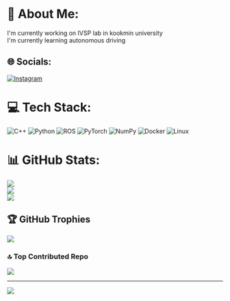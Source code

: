# 💫 About Me:
I'm currently working on IVSP lab in kookmin university <br>I'm currently learning autonomous driving


## 🌐 Socials:
[![Instagram](https://img.shields.io/badge/Instagram-%23E4405F.svg?logo=Instagram&logoColor=white)](https://instagram.com/jeonjw444) 

# 💻 Tech Stack:
![C++](https://img.shields.io/badge/c++-%2300599C.svg?style=for-the-badge&logo=c%2B%2B&logoColor=white) ![Python](https://img.shields.io/badge/python-3670A0?style=for-the-badge&logo=python&logoColor=ffdd54) ![ROS](https://img.shields.io/badge/ros-%230A0FF9.svg?style=for-the-badge&logo=ros&logoColor=white) ![PyTorch](https://img.shields.io/badge/PyTorch-%23EE4C2C.svg?style=for-the-badge&logo=PyTorch&logoColor=white) ![NumPy](https://img.shields.io/badge/numpy-%23013243.svg?style=for-the-badge&logo=numpy&logoColor=white) ![Docker](https://img.shields.io/badge/docker-%230db7ed.svg?style=for-the-badge&logo=docker&logoColor=white) ![Linux](https://img.shields.io/badge/linux-%230db7ed.svg?style=for-the-badge&logo=linux&logoColor=white)
# 📊 GitHub Stats:
![](https://github-readme-stats.vercel.app/api?username=jeonjw25&theme=dark&hide_border=false&include_all_commits=false&count_private=false)<br/>
![](https://github-readme-streak-stats.herokuapp.com/?user=jeonjw25&theme=dark&hide_border=false)<br/>
![](https://github-readme-stats.vercel.app/api/top-langs/?username=jeonjw25&theme=dark&hide_border=false&include_all_commits=false&count_private=false&layout=compact)

## 🏆 GitHub Trophies
![](https://github-profile-trophy.vercel.app/?username=jeonjw25&theme=radical&no-frame=false&no-bg=false&margin-w=4)

### 🔝 Top Contributed Repo
![](https://github-contributor-stats.vercel.app/api?username=jeonjw25&limit=5&theme=dark&combine_all_yearly_contributions=true)

---
[![](https://visitcount.itsvg.in/api?id=jeonjw25&icon=0&color=0)](https://visitcount.itsvg.in)

<!-- Proudly created with GPRM ( https://gprm.itsvg.in ) -->
